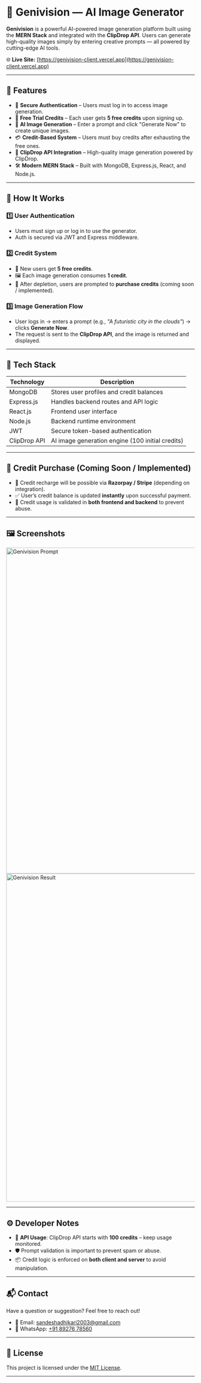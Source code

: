 # 🧠 Genivision — AI Image Generator

**Genivision** is a powerful AI-powered image generation platform built using the **MERN Stack** and integrated with the **ClipDrop API**. Users can generate high-quality images simply by entering creative prompts — all powered by cutting-edge AI tools.

🌐 **Live Site:** [https://genivision-client.vercel.app](https://genivision-client.vercel.app)

---

## 🚀 Features

- 🔐 **Secure Authentication** – Users must log in to access image generation.
- 🎁 **Free Trial Credits** – Each user gets **5 free credits** upon signing up.
- 🎨 **AI Image Generation** – Enter a prompt and click "Generate Now" to create unique images.
- 💳 **Credit-Based System** – Users must buy credits after exhausting the free ones.
- 🤖 **ClipDrop API Integration** – High-quality image generation powered by ClipDrop.
- 🛠️ **Modern MERN Stack** – Built with MongoDB, Express.js, React, and Node.js.

---

## 📝 How It Works

### 1️⃣ User Authentication
- Users must sign up or log in to use the generator.
- Auth is secured via JWT and Express middleware.

### 2️⃣ Credit System
- 🎉 New users get **5 free credits**.
- 🖼️ Each image generation consumes **1 credit**.
- 🛒 After depletion, users are prompted to **purchase credits** (coming soon / implemented).

### 3️⃣ Image Generation Flow
- User logs in → enters a prompt (e.g., *"A futuristic city in the clouds"*) → clicks **Generate Now**.
- The request is sent to the **ClipDrop API**, and the image is returned and displayed.

---

## 🔧 Tech Stack

| Technology     | Description                                    |
|----------------|------------------------------------------------|
| MongoDB        | Stores user profiles and credit balances       |
| Express.js     | Handles backend routes and API logic           |
| React.js       | Frontend user interface                        |
| Node.js        | Backend runtime environment                    |
| JWT            | Secure token-based authentication              |
| ClipDrop API   | AI image generation engine (100 initial credits) |

---

## 🛒 Credit Purchase (Coming Soon / Implemented)

- 🔁 Credit recharge will be possible via **Razorpay / Stripe** (depending on integration).
- ✅ User’s credit balance is updated **instantly** upon successful payment.
- 🔐 Credit usage is validated in **both frontend and backend** to prevent abuse.

---

## 🖼️ Screenshots

<img width="1919" height="871" alt="Genivision Prompt" src="https://github.com/user-attachments/assets/7b92d650-1f0e-45b8-b739-747f9490f42a" />
<br />
<img width="1895" height="877" alt="Genivision Result" src="https://github.com/user-attachments/assets/6122b96f-3bf3-40e5-97a5-dff8f5906e86" />

---

## ⚙️ Developer Notes

- 🧾 **API Usage**: ClipDrop API starts with **100 credits** – keep usage monitored.
- 🛡️ Prompt validation is important to prevent spam or abuse.
- 📦 Credit logic is enforced on **both client and server** to avoid manipulation.

---

## 📬 Contact

Have a question or suggestion? Feel free to reach out!

- 📧 Email: [sandeshadhikari2003@gmail.com](mailto:sandeshadhikari2003@gmail.com)  
- 📱 WhatsApp: [+91 89276 78560](https://wa.me/918927678560)

---

## 📄 License

This project is licensed under the [MIT License](LICENSE).

---

